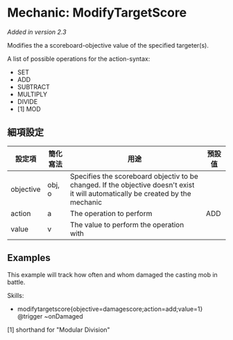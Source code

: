 Mechanic: ModifyTargetScore
===========================

*Added in version 2.3*

Modifies the a scoreboard-objective value of the specified targeter(s).

A list of possible operations for the action-syntax:

-   SET
-   ADD
-   SUBTRACT
-   MULTIPLY
-   DIVIDE
-   [1] MOD

細項設定
----------

| 設定項 | 簡化寫法 | 用途  | 預設值 |
|-----------|---------|----------------------------------------------------------------------------------------------------------------------------------|---------|
| objective | obj, o  | Specifies the scoreboard objectiv to be changed. If the objective doesn't exist it will automatically be created by the mechanic | |
| action| a   | The operation to perform  | ADD |
| value | v   | The value to perform the operation with   | |

  
Examples
----

This example will track how often and whom damaged
the casting mob in battle.

  Skills:
  - modifytargetscore{objective=damagescore;action=add;value=1} @trigger ~onDamaged

[1] shorthand for "Modular Division"
